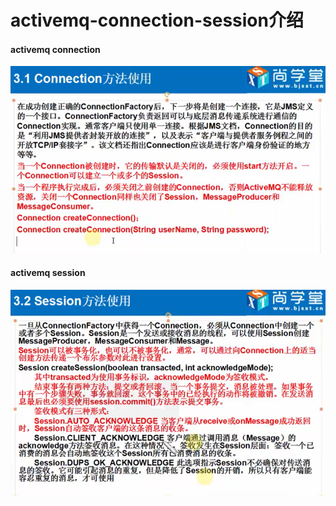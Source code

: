 # activemq-connection-session介绍

#### activemq connection

![x](../images/activemq-connection.png)

#### activemq session

![x](../images/activemq-session.png)